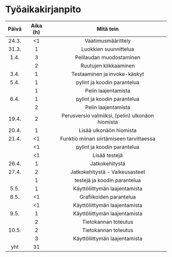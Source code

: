 # Työaikakirjanpito
|Päivä|Aika (h)|         Mitä tein      |
|:---:|:------:|:----------------------:|
|24.3. |<1      |Vaatimusmäärittely      |
|31.3. |1       |Luokkien suunnittelua   |
|1.4. |3       |Pelilaudan muodostaminen|
|     |2       |Ruutujen klikkaaminen   |
|3.4.  |1       |Testaaminen ja invoke-käskyt|
|5.4.|1|pylint ja koodin parantelua|
||1|Pelin laajentamista|
|6.4.|1|pylint ja koodin parantelua|
||2|Pelin laajentamista|
|19.4.|2|Perusversio valmiiksi, (pelin) ulkonäon hiomista|
|20.4.|1|Lisää ulkonäön hiomista|
|21.4.|<1|Funktio miinan siirtämiseen tarvittaessa|
||<1|pylint ja koodin parantelua|
||<1|Lisää testejä|
|26.4.|1|Jatkokehitystä|
|27.4.|2|Jatkokehitystä - Vaikeusasteet|
||1|testejä ja koodin parantelua|
|5.5.|1|Käyttöliittymän laajentamista|
|8.5.|<1|Grafiikoiden parantelua|
||<1|Käyttöliittymän laajentamista|
|9.5.|1|Käyttöliittymän laajentamista|
||2|Tietokannan toteutus|
|10.5.|2|Tietokannan toteutus|
||3|Käyttöliittymän laajentamista|
|yht|31|
